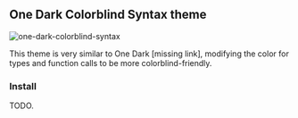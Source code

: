 ## One Dark Colorblind Syntax theme

![one-dark-colorblind-syntax](https://image.missing.png)

This theme is very similar to One Dark [missing link], modifying the color for types and function calls to be more colorblind-friendly.

### Install

TODO.